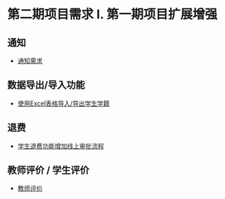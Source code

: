 # 第二期项目需求 I. 第一期项目扩展增强 

## 通知
* [通知需求](notification.md)

## 数据导出/导入功能
* [使用Excel表格导入/导出学生学籍](use-excel-to-input-and-output-students.md)

## 退费
* [学生退费功能增加线上审批流程](add-online-approval-workflow-for-refund.md)

## 教师评价 / 学生评价
* [教师评价](https://github.com/shchnmz/mx-requirements/blob/master/jiaowu/teaching-quality-evaluation.md)

